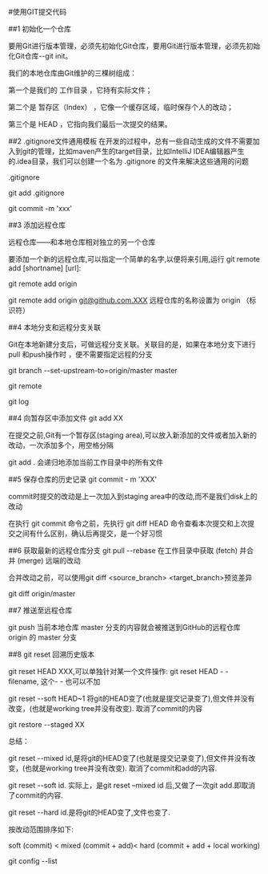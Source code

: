 #使用GIT提交代码

##1 初始化一个仓库

要用Git进行版本管理，必须先初始化Git仓库，要用Git进行版本管理，必须先初始化Git仓库--git init。

我们的本地仓库由Git维护的三棵树组成：

第一个是我们的 工作目录 ，它持有实际文件；

第二个是 暂存区（Index） ，它像一个缓存区域，临时保存个人的改动；

第三个是 HEAD ，它指向我们最后一次提交的结果。

##2 .gitignore文件通用模板
在开发的过程中，总有一些自动生成的文件不需要加入到git的管理，比如maven产生的target目录，比如IntelliJ IDEA编辑器产生的.idea目录，我们可以创建一个名为 .gitignore 的文件来解决这些通用的问题

.gitignore

git add .gitignore

git commit -m 'xxx'

##3 添加远程仓库

远程仓库——和本地仓库相对独立的另一个仓库

要添加一个新的远程仓库,可以指定一个简单的名字,以便将来引用,运行 git remote add [shortname] [url]:

git remote add origin

git remote add origin git@github.com.XXX  远程仓库的名称设置为 origin （标识符）

##4 本地分支和远程分支关联

Git在本地新建分支后，可做远程分支关联。关联目的是，如果在本地分支下进行pull 和push操作时 ，便不需要指定远程的分支

git branch --set-upstream-to=origin/master master  

git remote

git log

##4 向暂存区中添加文件 git add XX

在提交之前,Git有一个暂存区(staging area),可以放入新添加的文件或者加入新的改动，一次添加多个，用空格分隔

git add .  会递归地添加当前工作目录中的所有文件

##5 保存仓库的历史记录 git commit - m 'XXX'

commit时提交的改动是上一次加入到staging area中的改动,而不是我们disk上的改动

在执行 git commit 命令之前，先执行 git diff HEAD 命令查看本次提交和上次提交之间有什么区别，确认后再提交，是一个好习惯

##6 获取最新的远程仓库分支
git pull --rebase   在工作目录中获取 (fetch) 并合并 (merge) 远端的改动

合并改动之前，可以使用git diff <source_branch> <target_branch>预览差异

git diff origin/master

##7 推送至远程仓库

git push  当前本地仓库 master 分支的内容就会被推送到GitHub的远程仓库 origin 的 master 分支

##8 git reset 回溯历史版本

git reset HEAD XXX,可以单独针对某一个文件操作: git reset HEAD - - filename, 这个- - 也可以不加
 
git reset --soft HEAD~1 将git的HEAD变了(也就是提交记录变了),但文件并没有改变，(也就是working tree并没有改变). 取消了commit的内容

git restore --staged XX

总结：

git reset --mixed id,是将git的HEAD变了(也就是提交记录变了),但文件并没有改变，(也就是working tree并没有改变). 取消了commit和add的内容.

git reset --soft id. 实际上，是git reset –mixed id 后,又做了一次git add.即取消了commit的内容.

git reset --hard id.是将git的HEAD变了,文件也变了.

按改动范围排序如下:

soft (commit) < mixed (commit + add)< hard (commit + add + local working)

git config --list








